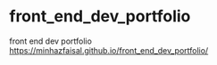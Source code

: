 # front_end_dev_portfolio
front end dev portfolio
https://minhazfaisal.github.io/front_end_dev_portfolio/
